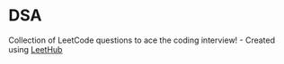 # DSA
Collection of LeetCode questions to ace the coding interview! - Created using [LeetHub](https://github.com/QasimWani/LeetHub)
